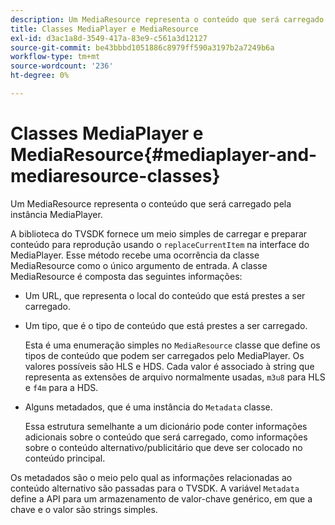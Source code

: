 ```yaml
---
description: Um MediaResource representa o conteúdo que será carregado pela instância MediaPlayer.
title: Classes MediaPlayer e MediaResource
exl-id: d3ac1a8d-3549-417a-83e9-c561a3d12127
source-git-commit: be43bbbd1051886c8979ff590a3197b2a7249b6a
workflow-type: tm+mt
source-wordcount: '236'
ht-degree: 0%

---
```


# Classes MediaPlayer e MediaResource{#mediaplayer-and-mediaresource-classes}

Um MediaResource representa o conteúdo que será carregado pela instância MediaPlayer.

<!--<a id="section_B09A012C97454AF58CE2269B800D8027"></a>-->

A biblioteca do TVSDK fornece um meio simples de carregar e preparar conteúdo para reprodução usando o `replaceCurrentItem` na interface do MediaPlayer. Esse método recebe uma ocorrência da classe MediaResource como o único argumento de entrada. A classe MediaResource é composta das seguintes informações:

* Um URL, que representa o local do conteúdo que está prestes a ser carregado.
* Um tipo, que é o tipo de conteúdo que está prestes a ser carregado.

   Esta é uma enumeração simples no `MediaResource` classe que define os tipos de conteúdo que podem ser carregados pelo MediaPlayer. Os valores possíveis são HLS e HDS. Cada valor é associado à string que representa as extensões de arquivo normalmente usadas, `m3u8` para HLS e `f4m` para a HDS.
* Alguns metadados, que é uma instância do `Metadata` classe.

   Essa estrutura semelhante a um dicionário pode conter informações adicionais sobre o conteúdo que será carregado, como informações sobre o conteúdo alternativo/publicitário que deve ser colocado no conteúdo principal.

Os metadados são o meio pelo qual as informações relacionadas ao conteúdo alternativo são passadas para o TVSDK. A variável `Metadata` define a API para um armazenamento de valor-chave genérico, em que a chave e o valor são strings simples.
